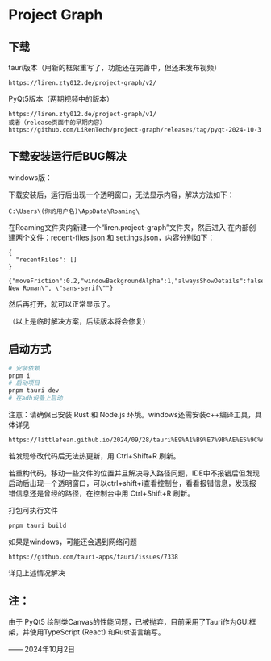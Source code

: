 # Project Graph

## 下载

tauri版本（用新的框架重写了，功能还在完善中，但还未发布视频）

```
https://liren.zty012.de/project-graph/v2/
```

PyQt5版本（两期视频中的版本）

```
https://liren.zty012.de/project-graph/v1/
或者（release页面中的早期内容）
https://github.com/LiRenTech/project-graph/releases/tag/pyqt-2024-10-3
```

## 下载安装运行后BUG解决

windows版：

下载安装后，运行后出现一个透明窗口，无法显示内容，解决方法如下：
```
C:\Users\(你的用户名)\AppData\Roaming\
```
在Roaming文件夹内新建一个“liren.project-graph”文件夹，然后进入
在内部创建两个文件：recent-files.json 和 settings.json，内容分别如下：
```
{
  "recentFiles": []
}
```

```
{"moveFriction":0.2,"windowBackgroundAlpha":1,"alwaysShowDetails":false,"showDebug":true,"scaleExponent":1.3,"lineStyle":"stright","showGrid":true,"moveAmplitude":2,"renderFont":"\"Times New Roman\", \"sans-serif\""}
```
然后再打开，就可以正常显示了。

（以上是临时解决方案，后续版本将会修复）


## 启动方式

```bash
# 安装依赖
pnpm i
# 启动项目
pnpm tauri dev
# 在adb设备上启动
```

注意：请确保已安装 Rust 和 Node.js 环境。windows还需安装c++编译工具，具体详见

```
https://littlefean.github.io/2024/09/28/tauri%E9%A1%B9%E7%9B%AE%E5%9C%A8windows%E4%B8%8A%E7%9A%84%E5%BC%80%E5%8F%91%E8%B8%A9%E5%9D%91/
```

若发现修改代码后无法热更新，用 Ctrl+Shift+R 刷新。

若重构代码，移动一些文件的位置并且解决导入路径问题，IDE中不报错后但发现启动后出现一个透明窗口，可以ctrl+shift+i查看控制台，看看报错信息，发现报错信息还是曾经的路径，在控制台中用 Ctrl+Shift+R 刷新。

打包可执行文件

```
pnpm tauri build
```

如果是windows，可能还会遇到网络问题

```
https://github.com/tauri-apps/tauri/issues/7338
```

详见上述情况解决

## 注：

由于 PyQt5 绘制类Canvas的性能问题，已被抛弃，目前采用了Tauri作为GUI框架，并使用TypeScript (React) 和Rust语言编写。

—— 2024年10月2日